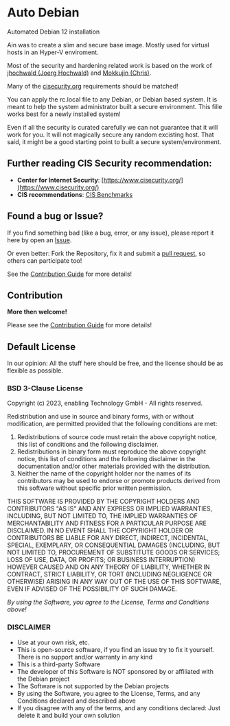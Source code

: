 # Auto Debian

Automated Debian 12 installation

Ain was to create a slim and secure base image. Mostly used for virtual hosts in an Hyper-V enviroment.

Most of the security and hardening related work is based on the work of [jhochwald (Joerg Hochwald)](https://github.com/jhochwald/) and [Mokkujin (Chris)](https://github.com/Mokkujin/).

Many of the [cisecurity.org](https://www.cisecurity.org/) requirements should be matched!

You can apply the rc.local file to any Debian, or Debian based system. It is meant to help the system administrator built a secure environment. This fille works best for a newly installed system!

Even if all the security is curated carefully we can not guarantee that it will work for you. It will not magically secure any random excisting host. That said, it might be a good starting point to built a secure system/environment.

## Further reading CIS Security recommendation:

- **Center for Internet Security**: [https://www.cisecurity.org/](https://www.cisecurity.org/)
- **CIS recommendations**: [CIS Benchmarks](https://learn.cisecurity.org/benchmarks)

## Found a bug or Issue?

If you find something bad (like a bug, error, or any issue), please report it here by open an [Issue](https://github.com/Enatec/DebianAuto/issues).

Or even better: Fork the Repository, fix it and submit a [pull request](https://github.com/Enatec/DebianAuto/pulls), so others can participate too!

See the [Contribution Guide](CONTRIBUTING.md) for more details!

## Contribution

**More then welcome!**

Please see the [Contribution Guide](CONTRIBUTING.md) for more details!

## Default License

In our opinion: All the stuff here should be free, and the license should be as flexible as possible.

### BSD 3-Clause License

Copyright (c) 2023, enabling Technology GmbH - All rights reserved.

Redistribution and use in source and binary forms, with or without modification, are permitted provided that the following conditions are met:

1. Redistributions of source code must retain the above copyright notice, this list of conditions and the following disclaimer.
2. Redistributions in binary form must reproduce the above copyright notice, this list of conditions and the following disclaimer in the documentation and/or other materials provided with the distribution.
3. Neither the name of the copyright holder nor the names of its contributors may be used to endorse or promote products derived from this software without specific prior written permission.

THIS SOFTWARE IS PROVIDED BY THE COPYRIGHT HOLDERS AND CONTRIBUTORS "AS IS" AND ANY EXPRESS OR IMPLIED WARRANTIES, INCLUDING, BUT NOT LIMITED TO, THE IMPLIED WARRANTIES OF MERCHANTABILITY AND FITNESS FOR A PARTICULAR PURPOSE ARE DISCLAIMED. IN NO EVENT SHALL THE COPYRIGHT HOLDER OR CONTRIBUTORS BE LIABLE FOR ANY DIRECT, INDIRECT, INCIDENTAL, SPECIAL, EXEMPLARY, OR CONSEQUENTIAL DAMAGES (INCLUDING, BUT NOT LIMITED TO, PROCUREMENT OF SUBSTITUTE GOODS OR SERVICES; LOSS OF USE, DATA, OR PROFITS; OR BUSINESS INTERRUPTION) HOWEVER CAUSED AND ON ANY THEORY OF LIABILITY, WHETHER IN CONTRACT, STRICT LIABILITY, OR TORT (INCLUDING NEGLIGENCE OR OTHERWISE) ARISING IN ANY WAY OUT OF THE USE OF THIS SOFTWARE, EVEN IF ADVISED OF THE POSSIBILITY OF SUCH DAMAGE.

_By using the Software, you agree to the License, Terms and Conditions above!_

### DISCLAIMER

- Use at your own risk, etc.
- This is open-source software, if you find an issue try to fix it yourself. There is no support and/or warranty in any kind
- This is a third-party Software
- The developer of this Software is NOT sponsored by or affiliated with the Debian project
- The Software is not supported by the Debian projects
- By using the Software, you agree to the License, Terms, and any Conditions declared and described above
- If you disagree with any of the terms, and any conditions declared: Just delete it and build your own solution
